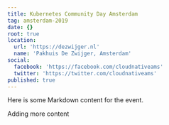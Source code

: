 ```yaml
---
title: Kubernetes Community Day Amsterdam
tag: amsterdam-2019
date: {}
root: true
location:
  url: 'https://dezwijger.nl'
  name: 'Pakhuis De Zwijger, Amsterdam'
social:
  facebook: 'https://facebook.com/cloudnativeams'
  twitter: 'https://twitter.com/cloudnativeams'
published: true
---
```


Here is some Markdown content for the event.

Adding more content